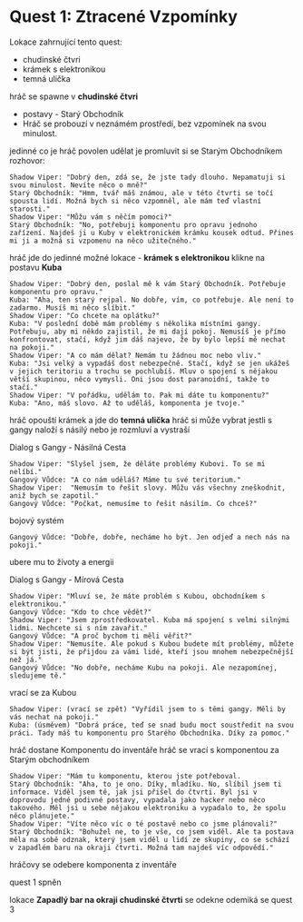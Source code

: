 # Quest 1: Ztracené Vzpomínky

Lokace zahrnující tento quest:

- chudinské čtvri
- krámek s elektronikou
- temná ulička

hráč se spawne v **chudinské čtvri**

- postavy - Starý Obchodník
- Hráč se probouzí v neznámém prostředí, bez vzpomínek na svou minulost.

jedinné co je hráč povolen udělat je promluvit si se Starým Obchodníkem
rozhovor:

```
Shadow Viper: "Dobrý den, zdá se, že jste tady dlouho. Nepamatuji si svou minulost. Nevíte něco o mně?"
Starý Obchodník: "Hmm, tvář máš známou, ale v této čtvrti se točí spousta lidí. Možná bych si něco vzpomněl, ale mám teď vlastní starosti."
Shadow Viper: "Můžu vám s něčím pomoci?"
Starý Obchodník: "No, potřebuji komponentu pro opravu jednoho zařízení. Najdeš ji u Kuby v elektronickém krámku kousek odtud. Přines mi ji a možná si vzpomenu na něco užitečného."
```

hráč jde do jedinné možné lokace - **krámek s elektronikou**
klikne na postavu **Kuba**

```
Shadow Viper: "Dobrý den, poslal mě k vám Starý Obchodník. Potřebuje komponentu pro opravu."
Kuba: "Aha, ten starý rejpal. No dobře, vím, co potřebuje. Ale není to zadarmo. Musíš mi něco slíbit."
Shadow Viper: "Co chcete na oplátku?"
Kuba: "V poslední době mám problémy s několika místními gangy. Potřebuju, aby mi někdo zajistil, že mi dají pokoj. Nemusíš je přímo konfrontovat, stačí, když jim dáš najevo, že by bylo lepší mě nechat na pokoji."
Shadow Viper: "A co mám dělat? Nemám tu žádnou moc nebo vliv."
Kuba: "Jsi velký a vypadáš dost nebezpečně. Stačí, když se jen ukážeš v jejich teritoriu a trochu se pochlubíš. Mluv o spojení s nějakou větší skupinou, něco vymysli. Oni jsou dost paranoidní, takže to stačí."
Shadow Viper: "V pořádku, udělám to. Pak mi dáte tu komponentu?"
Kuba: "Ano, máš slovo. Až to uděláš, komponenta je tvoje."
```

hráč opouští krámek a jde do **temná ulička**
hráč si může vybrat jestli s gangy naloží s násilý nebo je rozmluví a vystraší

Dialog s Gangy - Násilná Cesta

```
Shadow Viper: "Slyšel jsem, že děláte problémy Kubovi. To se mi nelíbí."
Gangový Vůdce: "A co nám uděláš? Máme tu své teritorium."
Shadow Viper:  "Nemusím to řešit slovy. Můžu vás všechny zneškodnit, aniž bych se zapotil."
Gangový Vůdce: "Počkat, nemusíme to řešit násilím. Co chceš?"
```

bojový systém

```
Gangový Vůdce: "Dobře, dobře, necháme ho být. Jen odjeď a nech nás na pokoji."
```

ubere mu to životy a energii

Dialog s Gangy - Mírová Cesta

```
Shadow Viper: "Mluví se, že máte problém s Kubou, obchodníkem s elektronikou."
Gangový Vůdce: "Kdo to chce vědět?"
Shadow Viper: "Jsem zprostředkovatel. Kuba má spojení s velmi silnými lidmi. Nechcete si s ním zavařit."
Gangový Vůdce: "A proč bychom ti měli věřit?"
Shadow Viper: "Nemusíte. Ale pokud s Kubou budete mít problémy, můžete si být jisti, že přijdou za vámi lidé, kteří jsou mnohem nebezpečnější než já."
Gangový Vůdce: "No dobře, necháme Kubu na pokoji. Ale nezapomínej, sledujeme tě."
```

vrací se za Kubou

```
Shadow Viper: (vrací se zpět) "Vyřídil jsem to s těmi gangy. Měli by vás nechat na pokoji."
Kuba: (úsměvem) "Dobrá práce, teď se snad budu moct soustředit na svou práci. Tady máš tu komponentu pro Starého Obchodníka. Díky za pomoc."
```

hráč dostane Komponentu do inventáře
hráč se vrací s komponentou za Starým obchodníkem

```
Shadow Viper: "Mám tu komponentu, kterou jste potřeboval.
Starý Obchodník: "Aha, to je ono. Díky, mladíku. No, slíbil jsem ti informace. Viděl jsem tě, jak jsi přišel do čtvrti. Byl jsi v doprovodu jedné podivné postavy, vypadala jako hacker nebo něco takového. Měl jsi u sebe nějakou elektroniku a vypadalo to, že spolu něco plánujete."
Shadow Viper: "Víte něco víc o té postavě nebo co jsme plánovali?"
Starý Obchodník: "Bohužel ne, to je vše, co jsem viděl. Ale ta postava měla na sobě odznak, který jsem viděl u lidí ze skupiny, co se schází v zapadlém baru na okraji čtvrti. Možná tam najdeš víc odpovědí."
```

hráčovy se odebere komponenta z inventáře

quest 1 spněn

lokace **Zapadlý bar na okraji chudinské čtvrti** se odekne
odemiká se quest 3
